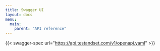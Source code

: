 ```yaml
---
title: Swagger UI
layout: docs
menu:
  main:
    parent: "API reference"
---
```



{{< swagger-spec url="https://api.testandset.com/v1/openapi.yaml" >}}